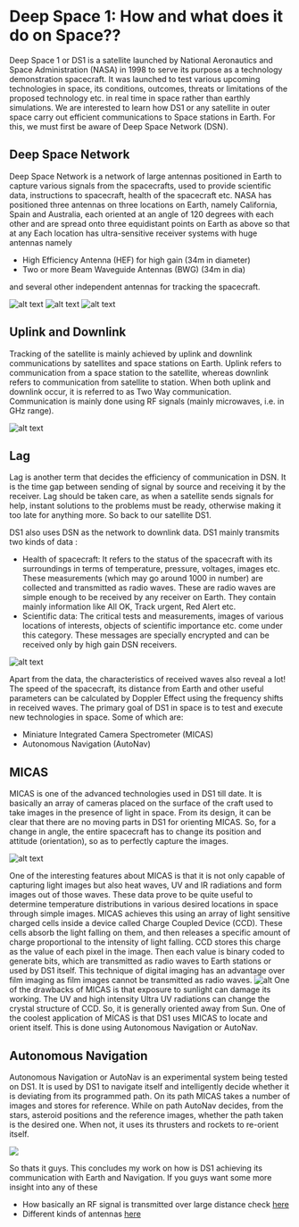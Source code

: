 # Deep Space 1: How and what does it do on Space??
Deep Space 1 or DS1 is a satellite launched by National Aeronautics and Space Administration (NASA) in 1998 to serve its purpose as a technology demonstration spacecraft. It was launched to test various upcoming technologies in space, its conditions, outcomes, threats or limitations of the proposed technology etc. in real time in space rather than earthly simulations.
We are interested to learn how DS1 or any satellite in outer space carry out efficient communications to Space stations in Earth. For this, we must first be aware of Deep Space Network (DSN).
## Deep Space Network
Deep Space Network is a network of large antennas positioned in Earth to capture various signals from the spacecrafts, used to provide scientific data, instructions to spacecraft, health of the spacecraft etc. NASA has positioned three antennas on three locations on Earth, namely California, Spain and Australia, each oriented at an angle of 120 degrees with each other and are spread onto three equidistant points on Earth as above so that at any 
Each location has ultra-sensitive receiver systems with huge antennas namely
* High Efficiency Antenna (HEF) for high gain (34m in diameter)
* Two or more Beam Waveguide Antennas (BWG) (34m in dia)

and several other independent antennas for tracking the spacecraft.

![alt text](https://github.com/ashrikant39/My-files/blob/master/images%20(1).jpg)
![alt text](https://github.com/ashrikant39/My-files/blob/master/images.jpg)
![alt text](http://www.qrg.northwestern.edu/projects/vss/docs/media/Communications/Dsn2.GIF)

## Uplink and Downlink
Tracking of the satellite is mainly achieved by uplink and downlink communications by satellites and space stations on Earth. Uplink refers to communication from a space station to the satellite, whereas downlink refers to communication from satellite to station. When both uplink and downlink occur, it is referred to as Two Way communication. Communication is mainly done using RF signals (mainly microwaves, i.e. in GHz range). 

![alt text](https://github.com/ashrikant39/My-files/blob/master/images%20(2).jpg)
## Lag
Lag is another term that decides the efficiency of communication in DSN. It is the time gap between sending of signal by source and receiving it by the receiver. Lag should be taken care, as when a satellite sends signals for help, instant solutions to the problems must be ready, otherwise making it too late for anything more.
So back to our satellite DS1. 
 
DS1 also uses DSN as the network to downlink data. DS1 mainly transmits two kinds of data :
* 	Health of spacecraft: It refers to the status of the spacecraft with its surroundings in terms of temperature, pressure, voltages, images etc. These measurements (which may go around 1000 in number) are collected and transmitted as radio waves. These are radio waves are simple enough to be received by any receiver on Earth. They contain mainly information like All OK, Track urgent, Red Alert etc. 
* Scientific data: The critical tests and measurements, images of various locations of interests, objects of scientific importance etc.  come under this category. These messages are specially encrypted and can be received only by high gain DSN receivers. 

![alt text](https://github.com/ashrikant39/My-files/blob/master/health-signals.gif)

Apart from the data, the characteristics of received waves also reveal a lot! The speed of the spacecraft, its distance from Earth and other useful parameters can be calculated by Doppler Effect using the frequency shifts in received waves.
The primary goal of DS1 in space is to test and execute new technologies in space.  Some of which are:
* Miniature Integrated Camera Spectrometer (MICAS)
* Autonomous Navigation (AutoNav)
## MICAS
MICAS is one of the advanced technologies used in DS1 till date. It is basically an array of cameras placed on the surface of the craft used to take images in the presence of light in space. From its design, it can be clear that there are no moving parts in DS1 for orienting MICAS. So, for a change in angle, the entire spacecraft has to change its position and attitude (orientation), so as to perfectly capture the images.

![alt text](https://github.com/ashrikant39/My-files/blob/master/micas3s_tn.jpg)

One of the interesting features about MICAS is that it is not only capable of capturing light images but also heat waves, UV and IR radiations and form images out of those waves. These data prove to be quite useful to determine temperature distributions in various desired locations in space through simple images.
MICAS achieves this using an array of light sensitive charged cells inside a device called Charge Coupled Device (CCD).  These cells absorb the light falling on them, and then releases a specific amount of charge proportional to the intensity of light falling. CCD stores this charge as the value of each pixel in the image. Then each value is binary coded to generate bits, which are transmitted as radio waves to Earth stations or used by DS1 itself. This technique of digital imaging has an advantage over film imaging as film images cannot be transmitted as radio waves.
![alt](https://github.com/ashrikant39/My-files/blob/master/ccd%20(1)%20-%20Copy.gif)
One of the drawbacks of MICAS is that exposure to sunlight can damage its working. The UV and high intensity Ultra UV radiations can change the crystal structure of CCD. So, it is generally oriented away from Sun.
One of the coolest application of MICAS is that DS1 uses MICAS to locate and orient itself. This is done using Autonomous Navigation or AutoNav.
## Autonomous Navigation
Autonomous Navigation or AutoNav is an experimental system being tested on DS1. It is used by DS1 to navigate itself and intelligently decide whether it is deviating from its programmed path.
On its path MICAS takes a number of images and stores for reference. While on path AutoNav decides, from the stars, asteroid positions and the reference images, whether the path taken is the desired one. When not, it uses its thrusters and rockets to re-orient itself. 

![](https://github.com/ashrikant39/My-files/blob/master/autonav2.gif)

So thats it guys. This concludes my work  on how is DS1 achieving its communication with Earth and Navigation. If you guys want some more insight into any of these
* How basically an RF signal is transmitted over large distance check [here](http://www.qrg.northwestern.edu/projects/vss/docs/Communications/1-how-is-data-put-on-radio-waves.html)
* Different kinds of antennas [here](http://www.qrg.northwestern.edu/projects/vss/docs/Communications/2-what-kinds-of-antennas.html)
